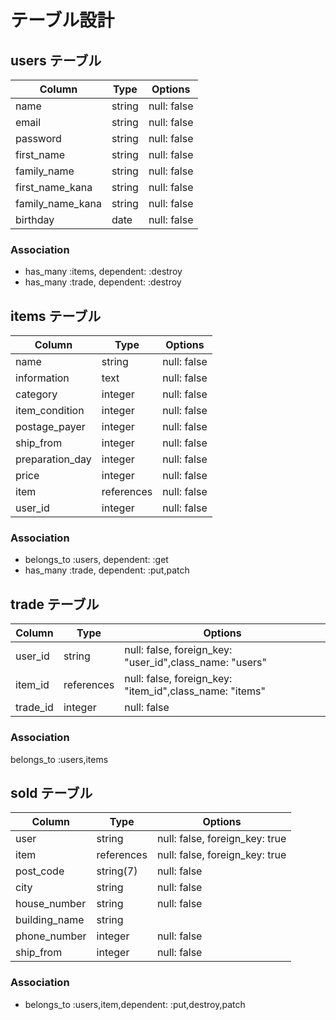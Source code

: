 # テーブル設計

## users テーブル

| Column           | Type   | Options     |
| --------         | ------ | ----------- |
| name             | string | null: false |
| email            | string | null: false |
| password         | string | null: false |
| first_name       | string | null: false |
| family_name      | string | null: false |
| first_name_kana  | string | null: false |
| family_name_kana | string | null: false |
| birthday         | date   | null: false |

### Association

- has_many :items, dependent: :destroy
- has_many :trade, dependent: :destroy

## items テーブル

| Column           | Type       | Options     |
| ------           | ------     | ----------- |
| name             | string     | null: false |
| information      | text       | null: false |
| category         | integer    | null: false |
| item_condition   | integer    | null: false |
| postage_payer    | integer    | null: false |
| ship_from        | integer    | null: false |
| preparation_day  | integer    | null: false |
| price            | integer    | null: false |
| item             | references | null: false |
| user_id          | integer    | null: false |

### Association

- belongs_to :users, dependent: :get
- has_many :trade, dependent: :put,patch

## trade テーブル

| Column           | Type       | Options                       |
| --------         | ------     | ----------------------------- |
| user_id          | string     |null: false, foreign_key: "user_id",class_name: "users" |
| item_id          | references |null: false, foreign_key: "item_id",class_name: "items" |
| trade_id         | integer    | null: false                                            |
### Association
belongs_to :users,items 

## sold テーブル

| Column           | Type       | Options                       |
| --------         | ------     | ----------------------------- |
| user             | string     |null: false, foreign_key: true |
| item             | references |null: false, foreign_key: true |
| post_code        | string(7)  | null: false                   |
| city             | string     | null: false                   |
| house_number     | string     | null: false                   |
| building_name    | string     |                               |
| phone_number     | integer    | null: false                   |
| ship_from        | integer    | null: false                   |

### Association

- belongs_to :users,item,dependent: :put,destroy,patch